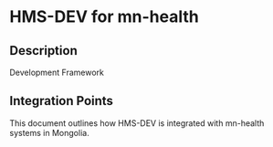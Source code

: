 # HMS-DEV for mn-health

## Description

Development Framework

## Integration Points

This document outlines how HMS-DEV is integrated with mn-health systems in Mongolia.
